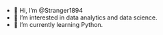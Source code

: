 - 👋 Hi, I’m @Stranger1894
- 👀 I’m interested in data analytics and data science.
- 🌱 I’m currently learning Python.


<!---
Stranger1894/Stranger1894 is a ✨ special ✨ repository because its `README.md` (this file) appears on your GitHub profile.
You can click the Preview link to take a look at your changes.
--->
